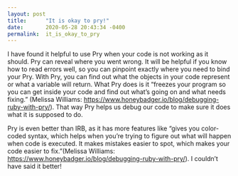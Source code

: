 ```yaml
---
layout: post
title:      "It is okay to pry!"
date:       2020-05-28 20:43:34 -0400
permalink:  it_is_okay_to_pry
---
```



I have found it helpful to use Pry when your code is not working as it should. Pry can reveal where you went wrong. It will be helpful if you know how to read errors well, so you can pinpoint exactly where you need to bind your Pry. With Pry, you can find out what the objects in your code represent or what a variable will return. What Pry does is it “freezes your program so you can get inside your code and find out what’s going on and what needs fixing.” (Melissa Williams: https://www.honeybadger.io/blog/debugging-ruby-with-pry/). That way Pry helps us debug our code to make sure it does what it is supposed to do.

Pry is even better than IRB, as it has more features like “gives you color-coded syntax, which helps when you’re trying to figure out what will happen when code is executed. It makes mistakes easier to spot, which makes your code easier to fix.”(Melissa Williams: https://www.honeybadger.io/blog/debugging-ruby-with-pry/). I couldn’t have said it better!


